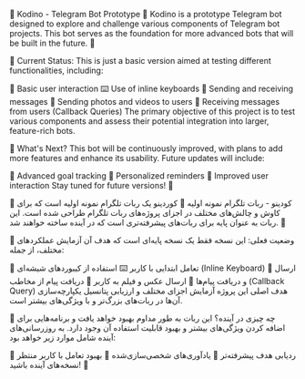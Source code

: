 🌟 Kodino - Telegram Bot Prototype 🌟
Kodino is a prototype Telegram bot designed to explore and challenge various components of Telegram bot projects. This bot serves as the foundation for more advanced bots that will be built in the future. 🚀

🚧 Current Status:
This is just a basic version aimed at testing different functionalities, including:

🤖 Basic user interaction
⌨️ Use of inline keyboards
🔄 Sending and receiving messages
📸 Sending photos and videos to users
💬 Receiving messages from users (Callback Queries)
The primary objective of this project is to test various components and assess their potential integration into larger, feature-rich bots.

🚀 What's Next?
This bot will be continuously improved, with plans to add more features and enhance its usability. Future updates will include:

🎯 Advanced goal tracking
📲 Personalized reminders
💬 Improved user interaction
Stay tuned for future versions! 👀


🌟 کودینو - ربات تلگرام نمونه اولیه 🌟
کوردینو یک ربات تلگرام نمونه اولیه است که برای کاوش و چالش‌های مختلف در اجزای پروژه‌های ربات تلگرام طراحی شده است. این ربات به عنوان پایه برای ربات‌های پیشرفته‌تری است که در آینده ساخته خواهند شد. 🚀

🚧 وضعیت فعلی:
این نسخه فقط یک نسخه پایه‌ای است که هدف آن آزمایش عملکردهای مختلف، از جمله:

🤖 تعامل ابتدایی با کاربر
⌨️ استفاده از کیبوردهای شیشه‌ای (Inline Keyboard)
🔄 ارسال و دریافت پیام‌ها
📸 ارسال عکس و فیلم به کاربر
💬 دریافت پیام از مخاطب (Callback Query)
هدف اصلی این پروژه آزمایش اجزای مختلف و ارزیابی پتانسیل یکپارچه‌سازی آن‌ها در ربات‌های بزرگ‌تر و با ویژگی‌های بیشتر است.

🚀 چه چیزی در آینده؟
این ربات به طور مداوم بهبود خواهد یافت و برنامه‌هایی برای اضافه کردن ویژگی‌های بیشتر و بهبود قابلیت استفاده آن وجود دارد. به روزرسانی‌های آینده شامل موارد زیر خواهد بود:

🎯 ردیابی هدف پیشرفته‌تر
📲 یادآوری‌های شخصی‌سازی‌شده
💬 بهبود تعامل با کاربر
منتظر نسخه‌های آینده باشید! 👀
